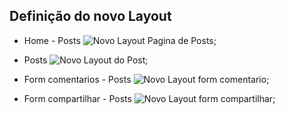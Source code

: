 ## Definição do novo Layout

* Home - Posts
![Novo Layout Pagina de Posts]("/layout-ativade/post-home.jpg");

* Posts
![Novo Layout do Post]("/layout-ativade/post.jpg");

* Form comentarios - Posts
![Novo Layout form comentario]("/layout-ativade/posts-comentario.png");

* Form compartilhar - Posts
![Novo Layout form compartilhar]("/layout-ativade/posts-compartilhar.jpg");
